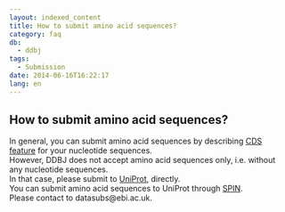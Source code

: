 ```yaml
---
layout: indexed_content
title: How to submit amino acid sequences?
category: faq
db:
  - ddbj
tags: 
  - Submission
date: 2014-06-16T16:22:17
lang: en
---
```


## How to submit amino acid sequences?

<p>In general, you can submit amino acid sequences by describing <a href="/ddbj/cds-e.html">CDS feature</a> for your nucleotide sequences. <br>However, DDBJ does not accept amino acid sequences only, i.e. without any nucleotide sequences. <br>In that case, please submit to <a href="http://www.uniprot.org/">UniProt</a>, directly. <br>You can submit amino acid sequences to UniProt through <a href="https://www.ebi.ac.uk/swissprot/Submissions/spin/account/login">SPIN</a>. <br>Please contact to datasubs@ebi.ac.uk. </p>